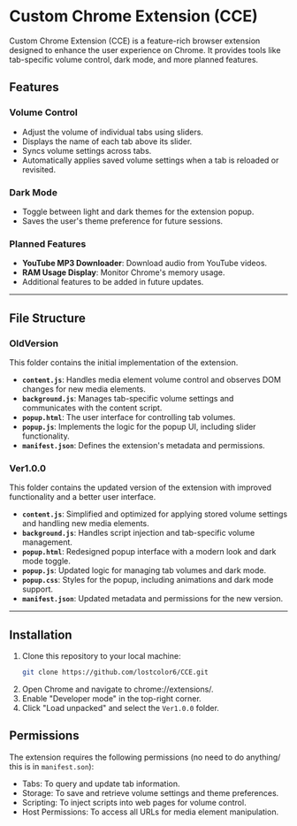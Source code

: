 # Custom Chrome Extension (CCE)

Custom Chrome Extension (CCE) is a feature-rich browser extension designed to enhance the user experience on Chrome. It provides tools like tab-specific volume control, dark mode, and more planned features.

## Features

### Volume Control
- Adjust the volume of individual tabs using sliders.
- Displays the name of each tab above its slider.
- Syncs volume settings across tabs.
- Automatically applies saved volume settings when a tab is reloaded or revisited.

### Dark Mode
- Toggle between light and dark themes for the extension popup.
- Saves the user's theme preference for future sessions.

### Planned Features
- **YouTube MP3 Downloader**: Download audio from YouTube videos.
- **RAM Usage Display**: Monitor Chrome's memory usage.
- Additional features to be added in future updates.

---

## File Structure

### OldVersion
This folder contains the initial implementation of the extension.

- **`content.js`**: Handles media element volume control and observes DOM changes for new media elements.
- **`background.js`**: Manages tab-specific volume settings and communicates with the content script.
- **`popup.html`**: The user interface for controlling tab volumes.
- **`popup.js`**: Implements the logic for the popup UI, including slider functionality.
- **`manifest.json`**: Defines the extension's metadata and permissions.

### Ver1.0.0
This folder contains the updated version of the extension with improved functionality and a better user interface.

- **`content.js`**: Simplified and optimized for applying stored volume settings and handling new media elements.
- **`background.js`**: Handles script injection and tab-specific volume management.
- **`popup.html`**: Redesigned popup interface with a modern look and dark mode toggle.
- **`popup.js`**: Updated logic for managing tab volumes and dark mode.
- **`popup.css`**: Styles for the popup, including animations and dark mode support.
- **`manifest.json`**: Updated metadata and permissions for the new version.

---

## Installation

1. Clone this repository to your local machine:
   ```bash
   git clone https://github.com/lostcolor6/CCE.git
2. Open Chrome and navigate to chrome://extensions/.
3. Enable "Developer mode" in the top-right corner.
4. Click "Load unpacked" and select the `Ver1.0.0` folder.


## Permissions
The extension requires the following permissions (no need to do anything/ this is in `manifest.son`):

- Tabs: To query and update tab information.
- Storage: To save and retrieve volume settings and theme preferences.
- Scripting: To inject scripts into web pages for volume control.
- Host Permissions: To access all URLs for media element manipulation.
